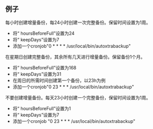 例子
---------
每小时创建增量备份，每24小时创建一次完整备份。保留时间设置为1周。
  - 将“ hoursBeforeFull”设置为24  
  - 将“ keepDays”设置为7
  - 添加一个cronjob"0 * * * * /usr/local/bin/autoxtrabackup"

在星期日创建完整备份，其余所有几天进行增量备份。保留备份1个月。
  - 将“ hoursBeforeFull”设置为168
  - 将“ keepDays”设置为31
  - 在周日的所需时间创建第一个备份，以23h为例
  - 添加一个cronjob"0 23 * * * /usr/local/bin/autoxtrabackup"

不要创建增量备份。每天23小时创建一个完整备份，保留时间设置为1周。
  - 将“ hoursBeforeFull”设置为1
  - 将“ keepDays”设置为7
  - 添加一个cronjob "0 23 * * * /usr/local/bin/autoxtrabackup"